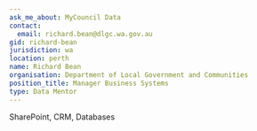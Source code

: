 ```yaml
---
ask_me_about: MyCouncil Data
contact:
  email: richard.bean@dlgc.wa.gov.au
gid: richard-bean
jurisdiction: wa
location: perth
name: Richard Bean
organisation: Department of Local Government and Communities
position_title: Manager Business Systems
type: Data Mentor
---
```


SharePoint, CRM, Databases